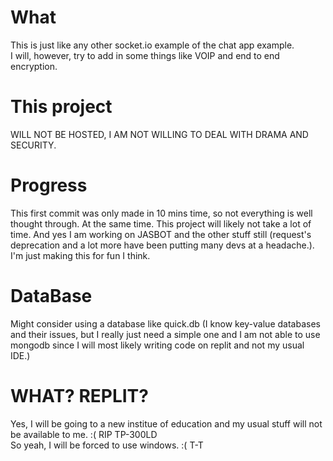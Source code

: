 # What
This is just like any other socket.io example of the chat app example.          
I will, however, try to add in some things like VOIP and end to end encryption.

# This project
WILL NOT BE HOSTED, I AM NOT WILLING TO DEAL WITH DRAMA AND SECURITY.

# Progress
This first commit was only made in 10 mins time, so not everything is well thought through. At the same time. This project will likely not take a lot of time. And yes I am working on JASBOT and the other stuff still (request's deprecation and a lot more have been putting many devs at a headache.).      
I'm just making this for fun I think.

# DataBase
Might consider using a database like quick.db (I know key-value databases and their issues, but I really just need a simple one and I am not able to use mongodb since I will most likely writing code on replit and not my usual IDE.)

# WHAT? REPLIT?
Yes, I will be going to a new institue of education and my usual stuff will not be available to me. :( RIP TP-300LD             
So yeah, I will be forced to use windows. :( T-T

